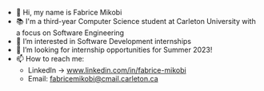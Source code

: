 - 👋 Hi, my name is Fabrice Mikobi
- 📚 I'm a third-year Computer Science student at Carleton University with a focus on Software Engineering
- 👀 I’m interested in Software Development internships
- 💞️ I’m looking for internship opportunities for Summer 2023!
- 📫 How to reach me: 
   - LinkedIn -> www.linkedin.com/in/fabrice-mikobi
   - Email: fabricemikobi@cmail.carleton.ca

<!---
fabricem15/fabricem15 is a ✨ special ✨ repository because its `README.md` (this file) appears on your GitHub profile.
You can click the Preview link to take a look at your changes.
--->
